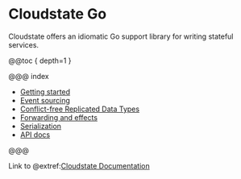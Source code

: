 # Cloudstate Go

Cloudstate offers an idiomatic Go support library for writing stateful services.

@@toc { depth=1 }

@@@ index

* [Getting started](gettingstarted.md)
* [Event sourcing](eventsourced.md)
* [Conflict-free Replicated Data Types](crdt.md)
* [Forwarding and effects](effects.md)
* [Serialization](serialization.md)
* [API docs](api.md)

@@@

Link to @extref:[Cloudstate Documentation](cloudstate:index.html)
